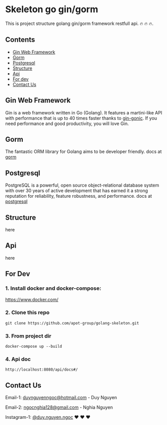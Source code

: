 # Skeleton go gin/gorm
This is project structure golang gin/gorm framework restfull api. :fire: :fire: :fire:.

## Contents
- [Gin Web Framework](#gin-web-framework)
- [Gorm](#gorm)
- [Postgresql](#postgresql)
- [Structure](#structure)
- [Api](#api)
- [For dev](#for-dev)
- [Contact Us](#contact-us)




## Gin Web Framework
Gin is a web framework written in Go (Golang). It features a martini-like API with performance that is up to 40 times faster thanks to [gin-gonic](https://github.com/gin-gonic/gin). If you need performance and good productivity, you will love Gin.

## Gorm
The fantastic ORM library for Golang aims to be developer friendly. docs at [gorm](https://gorm.io/docs/index.html)

## Postgresql
PostgreSQL is a powerful, open source object-relational database system with over 30 years of active development that has earned it a strong reputation for reliability, feature robustness, and performance. docs at [postgresql](https://www.postgresql.org/docs/current/)

## Structure
here

## Api
here

## For Dev

### 1. Install docker and docker-compose:

https://www.docker.com/

### 2. Clone this repo
`git clone https://github.com/apot-group/golang-skeleton.git` 

### 3. From project dir

`docker-compose up --build`

### 4. Api doc

`http://localhost:8080/api/docs#/`


## Contact Us

Email-1: duynguyenngoc@hotmail.com - Duy Nguyen

Email-2: ngocnghia128@gmail.com - Nghia Nguyen

Instagram-1: [@duy.nguyen.ngoc](https://www.instagram.com/duy.nguyen.ngoc/) :heart: :heart: :heart: 
